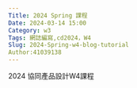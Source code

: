 ```yaml
---
Title: 2024 Spring 課程
Date: 2024-03-14 15:00
Category: w3
Tags: 網誌編寫,cd2024，W4
Slug: 2024-Spring-w4-blog-tutorial
Author:41039138
---
```


2024 協同產品設計W4課程

<!-- PELICAN_END_SUMMARY -->

